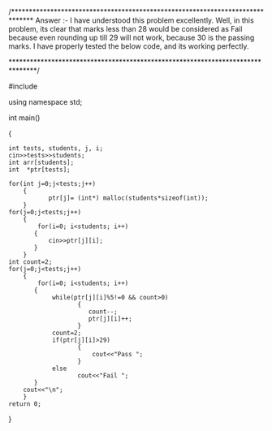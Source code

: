 /******************************************************************************
Answer :-
I have understood this problem excellently. Well, in this problem, its clear that marks less than 28 would be 
considered as Fail because even rounding up till 29 will not work, because 30 is the passing marks.
I have properly tested the below code, and its working perfectly.

*******************************************************************************/

#include <iostream>

using namespace std;

int main()
    
{

    int tests, students, j, i;
    cin>>tests>>students;
    int arr[students];
    int  *ptr[tests];
    
    for(int j=0;j<tests;j++)
        {
               ptr[j]= (int*) malloc(students*sizeof(int));
        }
    for(j=0;j<tests;j++)
        {
            for(i=0; i<students; i++)
           {    
               cin>>ptr[j][i];
           } 
        }
    int count=2;    
    for(j=0;j<tests;j++)
        {
            for(i=0; i<students; i++)
           {    
                while(ptr[j][i]%5!=0 && count>0)
                       {
                          count--;
                          ptr[j][i]++;
                       }
                count=2;
                if(ptr[j][i]>29)
                       {
                           cout<<"Pass ";
                       }
                else
                       cout<<"Fail ";
           }
        cout<<"\n";   
        }     
    return 0;
}

    
    
